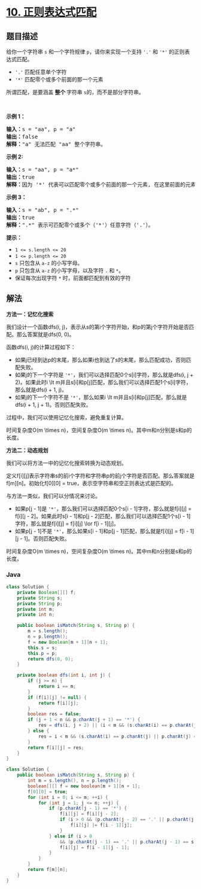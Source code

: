 # [10. 正则表达式匹配](https://leetcode.cn/problems/regular-expression-matching)

## 题目描述

<p>给你一个字符串&nbsp;<code>s</code>&nbsp;和一个字符规律&nbsp;<code>p</code>，请你来实现一个支持 <code>'.'</code>&nbsp;和&nbsp;<code>'*'</code>&nbsp;的正则表达式匹配。</p>

<ul>
	<li><code>'.'</code> 匹配任意单个字符</li>
	<li><code>'*'</code> 匹配零个或多个前面的那一个元素</li>
</ul>

<p>所谓匹配，是要涵盖&nbsp;<strong>整个&nbsp;</strong>字符串&nbsp;<code>s</code>的，而不是部分字符串。</p>
&nbsp;

<p><strong>示例 1：</strong></p>

<pre>
<strong>输入：</strong>s = "aa", p = "a"
<strong>输出：</strong>false
<strong>解释：</strong>"a" 无法匹配 "aa" 整个字符串。
</pre>

<p><strong>示例 2:</strong></p>

<pre>
<strong>输入：</strong>s = "aa", p = "a*"
<strong>输出：</strong>true
<strong>解释：</strong>因为 '*' 代表可以匹配零个或多个前面的那一个元素, 在这里前面的元素就是 'a'。因此，字符串 "aa" 可被视为 'a' 重复了一次。
</pre>

<p><strong>示例&nbsp;3：</strong></p>

<pre>
<strong>输入：</strong>s = "ab", p = ".*"
<strong>输出：</strong>true
<strong>解释：</strong>".*" 表示可匹配零个或多个（'*'）任意字符（'.'）。
</pre>

<p><strong>提示：</strong></p>

<ul>
	<li><code>1 &lt;= s.length&nbsp;&lt;= 20</code></li>
	<li><code>1 &lt;= p.length&nbsp;&lt;= 20</code></li>
	<li><code>s</code>&nbsp;只包含从&nbsp;<code>a-z</code>&nbsp;的小写字母。</li>
	<li><code>p</code>&nbsp;只包含从&nbsp;<code>a-z</code>&nbsp;的小写字母，以及字符&nbsp;<code>.</code>&nbsp;和&nbsp;<code>*</code>。</li>
	<li>保证每次出现字符&nbsp;<code>*</code> 时，前面都匹配到有效的字符</li>
</ul>

## 解法

**方法一：记忆化搜索**

我们设计一个函数dfs(i, j)，表示从s的第i个字符开始，和p的第j个字符开始是否匹配。那么答案就是dfs(0, 0)。

函数dfs(i, j)的计算过程如下：

-   如果j已经到达p的末尾，那么如果i也到达了s的末尾，那么匹配成功，否则匹配失败。
-   如果j的下一个字符是 `'*'`，我们可以选择匹配0个s[i]字符，那么就是dfs(i, j + 2)。如果此时i \lt m并且s[i]和p[j]匹配，那么我们可以选择匹配1个s[i]字符，那么就是dfs(i + 1, j)。
-   如果j的下一个字符不是 `'*'`，那么如果i \lt m并且s[i]和p[j]匹配，那么就是dfs(i + 1, j + 1)。否则匹配失败。

过程中，我们可以使用记忆化搜索，避免重复计算。

时间复杂度O(m \times n)，空间复杂度O(m \times n)。其中m和n分别是s和p的长度。

**方法二：动态规划**

我们可以将方法一中的记忆化搜索转换为动态规划。

定义f[i][j]表示字符串s的前i个字符和字符串p的前j个字符是否匹配。那么答案就是f[m][n]。初始化f[0][0] = true，表示空字符串和空正则表达式是匹配的。

与方法一类似，我们可以分情况来讨论。

-   如果p[j - 1]是 `'*'`，那么我们可以选择匹配0个s[i - 1]字符，那么就是f[i][j] = f[i][j - 2]。如果此时s[i - 1]和p[j - 2]匹配，那么我们可以选择匹配1个s[i - 1]字符，那么就是f[i][j] = f[i][j] \lor f[i - 1][j]。
-   如果p[j - 1]不是 `'*'`，那么如果s[i - 1]和p[j - 1]匹配，那么就是f[i][j] = f[i - 1][j - 1]。否则匹配失败。

时间复杂度O(m \times n)，空间复杂度O(m \times n)。其中m和n分别是s和p的长度。

### **Java**

```java
class Solution {
    private Boolean[][] f;
    private String s;
    private String p;
    private int m;
    private int n;

    public boolean isMatch(String s, String p) {
        m = s.length();
        n = p.length();
        f = new Boolean[m + 1][n + 1];
        this.s = s;
        this.p = p;
        return dfs(0, 0);
    }

    private boolean dfs(int i, int j) {
        if (j >= n) {
            return i == m;
        }
        if (f[i][j] != null) {
            return f[i][j];
        }
        boolean res = false;
        if (j + 1 < n && p.charAt(j + 1) == '*') {
            res = dfs(i, j + 2) || (i < m && (s.charAt(i) == p.charAt(j) || p.charAt(j) == '.') && dfs(i + 1, j));
        } else {
            res = i < m && (s.charAt(i) == p.charAt(j) || p.charAt(j) == '.') && dfs(i + 1, j + 1);
        }
        return f[i][j] = res;
    }
}
```

```java
class Solution {
    public boolean isMatch(String s, String p) {
        int m = s.length(), n = p.length();
        boolean[][] f = new boolean[m + 1][n + 1];
        f[0][0] = true;
        for (int i = 0; i <= m; ++i) {
            for (int j = 1; j <= n; ++j) {
                if (p.charAt(j - 1) == '*') {
                    f[i][j] = f[i][j - 2];
                    if (i > 0 && (p.charAt(j - 2) == '.' || p.charAt(j - 2) == s.charAt(i - 1))) {
                        f[i][j] |= f[i - 1][j];
                    }
                } else if (i > 0
                    && (p.charAt(j - 1) == '.' || p.charAt(j - 1) == s.charAt(i - 1))) {
                    f[i][j] = f[i - 1][j - 1];
                }
            }
        }
        return f[m][n];
    }
}
```
